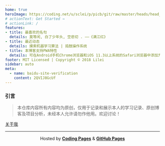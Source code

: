 ```yaml
---
home: true
heroImage: https://coding.net/u/sclei/p/picb/git/raw/master/heads/head_icon_lilei_2018.jpg
# actionText: Get Started →
# actionLink: /
features:
- title: 最喜欢的名句
  details: 莫等闲, 白了少年头, 空悲切 . ——《满江红》
- title: 最近动态
  details: 摸索机器学习算法 | 捣鼓操作系统
- title: 本博客支持PWA特性
  details: 可在Android手机Chrome浏览器和iOS 11.3以上系统的Safari浏览器中添加为PWA桌面应用.
footer: MIT Licensed | Copyright © 2018 Lilei
sidebar: auto
meta:
  - name: baidu-site-verification
    content: 2QVIJ8GcUf
---
```


### 引言
> 本仓库内容所有内容均为原创，仅用于记录和展示本人的学习记录、原创博客及项目分析，未经本人允许请勿作他用。欢迎讨论！

[关于我](/about/)



---
<center>
Hosted by <a href="https://pages.coding.me"style="font-weight: bold">Coding Pages</a> & <a href="https://pages.github.io"style="font-weight: bold">GitHub Pages</a>

</center>